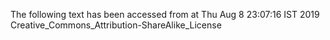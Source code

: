 The following text has been accessed from at Thu Aug 8 23:07:16 IST 2019
Creative_Commons_Attribution-ShareAlike_License
